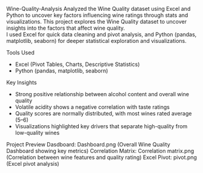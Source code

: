  Wine-Quality-Analysis
Analyzed the Wine Quality dataset using Excel and Python to uncover key factors influencing wine ratings through stats and visualizations.
This project explores the Wine Quality dataset to uncover insights into the factors that affect wine quality.  
I used Excel for quick data cleaning and pivot analysis, and Python (pandas, matplotlib, seaborn) for deeper statistical exploration and visualizations.

 Tools Used
- Excel (Pivot Tables, Charts, Descriptive Statistics)
- Python (pandas, matplotlib, seaborn)

Key Insights
- Strong positive relationship between alcohol content and overall wine quality  
- Volatile acidity shows a negative correlation with taste ratings  
- Quality scores are normally distributed, with most wines rated average (5–6)  
- Visualizations highlighted key drivers that separate high-quality from low-quality wines

Project Preview
Dasdboard: Dashboard.png
(Overall Wine Quality Dashboard showing key metrics)
Correlation Matrix: Correlation matrix.png
(Correlation between wine features and quality rating)
Excel Pivot: pivot.png
(Excel pivot analysis)

